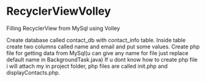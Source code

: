 # RecyclerViewVolley
Filling RecyclerView from MySql using Volley

Create database called contact_db with contact_info table.
Inside table create two columns called name and email and put some values.
Create php file for getting data from MySql(u can give any name for file just replace default name in BackgroundTask.java)
If u dont know how to create php file i will attach my in project folder, php files are called init.php and displayContacts.php.
